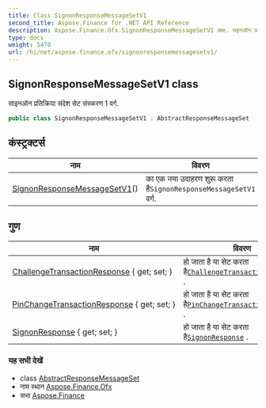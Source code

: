 ```yaml
---
title: Class SignonResponseMessageSetV1
second_title: Aspose.Finance for .NET API Reference
description: Aspose.Finance.Ofx.SignonResponseMessageSetV1 कक्ष. सइनऑन प्रतक्रय संदेश सेट संस्करण 1 वर्ग.
type: docs
weight: 5470
url: /hi/net/aspose.finance.ofx/signonresponsemessagesetv1/
---
```

## SignonResponseMessageSetV1 class

साइनऑन प्रतिक्रिया संदेश सेट संस्करण 1 वर्ग.

```csharp
public class SignonResponseMessageSetV1 : AbstractResponseMessageSet
```

## कंस्ट्रक्टर्स

| नाम | विवरण |
| --- | --- |
| [SignonResponseMessageSetV1](signonresponsemessagesetv1/)() | का एक नया उदाहरण शुरू करता है`SignonResponseMessageSetV1` वर्ग. |

## गुण

| नाम | विवरण |
| --- | --- |
| [ChallengeTransactionResponse](../../aspose.finance.ofx/signonresponsemessagesetv1/challengetransactionresponse/) { get; set; } | हो जाता है या सेट करता है[`ChallengeTransactionResponse`](../../aspose.finance.ofx.signon/challengetransactionresponse/) . |
| [PinChangeTransactionResponse](../../aspose.finance.ofx/signonresponsemessagesetv1/pinchangetransactionresponse/) { get; set; } | हो जाता है या सेट करता है[`PinChangeTransactionResponse`](../../aspose.finance.ofx.signon/pinchangetransactionresponse/) . |
| [SignonResponse](../../aspose.finance.ofx/signonresponsemessagesetv1/signonresponse/) { get; set; } | हो जाता है या सेट करता है[`SignonResponse`](../../aspose.finance.ofx.signon/signonresponse/) . |

### यह सभी देखें

* class [AbstractResponseMessageSet](../abstractresponsemessageset/)
* नाम स्थान [Aspose.Finance.Ofx](../../aspose.finance.ofx/)
* सभा [Aspose.Finance](../../)


